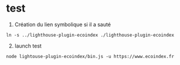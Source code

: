 # test

1. Création du lien symbolique si il a sauté

`ln -s ../lighthouse-plugin-ecoindex ./lighthouse-plugin-ecoindex`

2. launch test

`node lightouse-plugin-ecoindex/bin.js -u https://www.ecoindex.fr`
